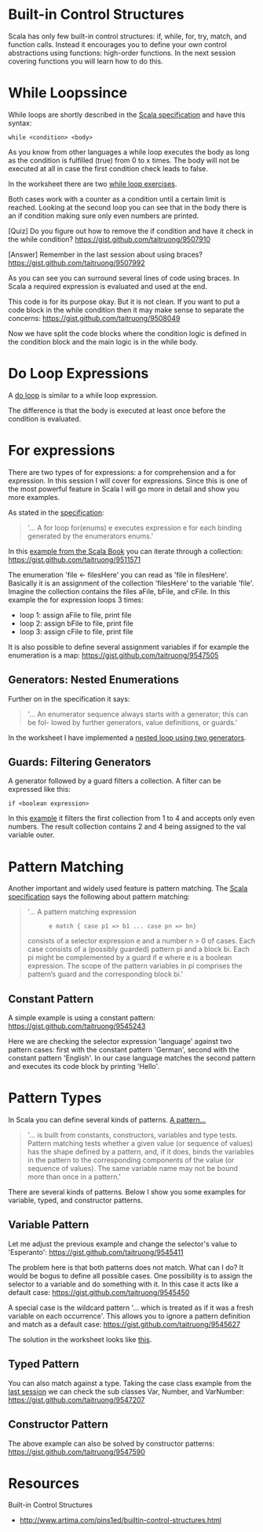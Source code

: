 Built-in Control Structures
======================
Scala has only few built-in control structures: if, while, for, try, match, and function calls.
Instead it encourages you to define your own control abstractions using functions: high-order functions.
In the next session covering functions you will learn how to do this.

# While Loopssince
While loops are shortly described in the [Scala specification](http://www.scala-lang.org/docu/files/ScalaReference.pdf#page=96) and have this syntax:
```
while <condition> <body>
```

As you know from other languages a while loop executes the body as long as the condition is fulfilled (true) from 0 to x times. The body will not be executed at all in case the first condition check leads to false.

In the worksheet there are two [while loop exercises](./solution/ControlStructures01WhileLoop.sc#L22:L45).

Both cases work with a counter as a condition until a certain limit is reached. Looking at the second loop you can see that in the body there is an if condition making sure only even numbers are printed.

[Quiz] Do you figure out how to remove the if condition and have it check in the while condition?
https://gist.github.com/taitruong/9507910

[Answer] Remember in the last session about using braces?
https://gist.github.com/taitruong/9507992

As you can see you can surround several lines of code using braces. In Scala a required expression is evaluated and used at the end.

This code is for its purpose okay. But it is not clean. If you want to put a code block in the while condition then it may make sense to separate the concerns:
https://gist.github.com/taitruong/9508049

Now we have split the code blocks where the condition logic is defined in the condition block and the main logic is in the while body.

# Do Loop Expressions
A [do loop](./solution/ControlStructures01WhileLoop.sc#L46:L999) is similar to a while loop expression.

The difference is that the body is executed at least once before the condition is evaluated.

# For expressions
There are two types of for expressions: a for comprehension and a for expression. In this session I will cover for expressions. Since this is one of the most powerful feature in Scala I will go more in detail and show you more examples.

As stated in the [specification](http://www.scala-lang.org/docu/files/ScalaReference.pdf#page=97):
> '... A for loop for(enums) e executes expression e for each binding generated by the enumerators enums.'

In this [example from the Scala Book](http://www.artima.com/pins1ed/builtin-control-structures.html#lst:listing-file-names) you can iterate through a collection:
https://gist.github.com/taitruong/9511571

The enumeration 'file <- filesHere' you can read as 'file in filesHere'. Basically it is an assignment of the collection 'filesHere' to the variable 'file'. Imagine the collection contains the files aFile, bFile, and cFile. In this example the for expression loops 3 times:
- loop 1: assign aFile to file, print file
- loop 2: assign bFile to file, print file
- loop 3: assign cFile to file, print file

It is also possible to define several assignment variables if for example the enumeration is a map:
https://gist.github.com/taitruong/9547505

## Generators: Nested Enumerations
Further on in the specification it says:
> '... An enumerator sequence always starts with a generator; this can be fol-
lowed by further generators, value definitions, or guards.'

In the worksheet I have implemented a [nested loop using two generators](./solution/ControlStructures02ForExpressions.sc#L64:L78).

## Guards: Filtering Generators
A generator followed by a guard filters a collection. A filter can be expressed like this:
```
if <boolean expression>
```

In this [example](./solution/ControlStructures02ForExpressions.sc#L88:L98) it filters the first collection from 1 to 4 and accepts only even numbers. The result collection contains 2 and 4 being assigned to the val variable outer.

# Pattern Matching
Another important and widely used feature is pattern matching. The [Scala specification](http://www.scala-lang.org/docu/files/ScalaReference.pdf#page=130) says the following about pattern matching:
>'... A pattern matching expression
>
>           e match { case p1 => b1 ... case pn => bn}
>
> consists of a selector expression e and a number n > 0 of cases. Each case consists of a (possibly guarded) pattern pi and a block bi. Each pi might be complemented by a guard if e where e is a boolean expression. The scope of the pattern variables in pi comprises the pattern’s guard and the corresponding block bi.'

## Constant Pattern
A simple example is using a constant pattern:
https://gist.github.com/taitruong/9545243

Here we are checking the selector expression 'language' against two pattern cases: first with the constant pattern 'German', second with the constant pattern 'English'. In our case language matches the second pattern and executes its code block by printing 'Hello'.

# Pattern Types
In Scala you can define several kinds of patterns. [A pattern...](http://www.scala-lang.org/docu/files/ScalaReference.pdf#page=121)
> '... is built from constants, constructors, variables and type tests. Pattern matching tests whether a given value (or sequence of values) has the shape defined by a pattern, and, if it does, binds the variables in the pattern to the corresponding components of the value (or sequence of values). The same variable name may not be bound more than once in a pattern.'

There are several kinds of patterns. Below I show you some examples for variable, typed, and constructor patterns.

## Variable Pattern
Let me adjust the previous example and change the selector's value to 'Esperanto':
https://gist.github.com/taitruong/9545411

The problem here is that both patterns does not match. What can I do? It would be bogus to define all possible cases. One possibility is to assign the selector to a variable and do something with it. In this case it acts like a default case:
https://gist.github.com/taitruong/9545450

A special case is the wildcard pattern '... which is treated as if it was a fresh variable on each occurrence'. This allows you to ignore a pattern definition and match as a default case:
https://gist.github.com/taitruong/9545627

The solution in the worksheet looks like [this](./solution/ControlStructures03PatternMatching.sc#L19:L999).

## Typed Pattern
You can also match against a type. Taking the case class example from the [last session](../../day01session01/first_steps/solution/FirstSteps03Classes.sc) we can check the sub classes Var, Number, and VarNumber:
https://gist.github.com/taitruong/9547207

## Constructor Pattern
The above example can also be solved by constructor patterns:
https://gist.github.com/taitruong/9547590

# Resources

Built-in Control Structures
- http://www.artima.com/pins1ed/builtin-control-structures.html
